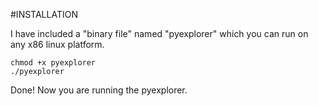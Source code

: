 #INSTALLATION

I have included a "binary file" named "pyexplorer" which you can run on any x86 linux platform.

```
chmod +x pyexplorer
./pyexplorer
```

Done! Now you are running the pyexplorer.
